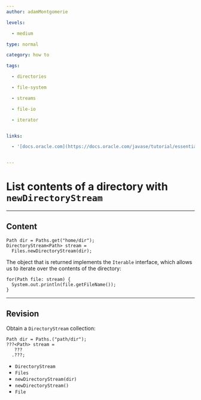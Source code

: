 ```yaml
---
author: adamMontgomerie

levels:

  - medium

type: normal

category: how to

tags:

  - directories

  - file-system

  - streams

  - file-io

  - iterator


links:

  - '[docs.oracle.com](https://docs.oracle.com/javase/tutorial/essential/io/dirs.html){website}'


---
```


# List contents of a directory with `newDirectoryStream`

---
## Content

```
Path dir = Paths.get("home/dir");
DirectoryStream<Path> stream =
  Files.newDirectoryStream(dir);
```
The object that is returned implements the `Iterable` interface, which allows us to iterate over the contents of the directory:
```
for(Path file: stream) {
  System.out.println(file.getFileName());
}
```

---
## Revision

Obtain a `DirectoryStream` collection:
```
Path dir = Paths.("path/dir");
???<Path> stream =
   ???
  .???;
```

* `DirectoryStream` 
* `Files` 
* `newDirectoryStream(dir)` 
* `newDirectoryStream()` 
* `File`

